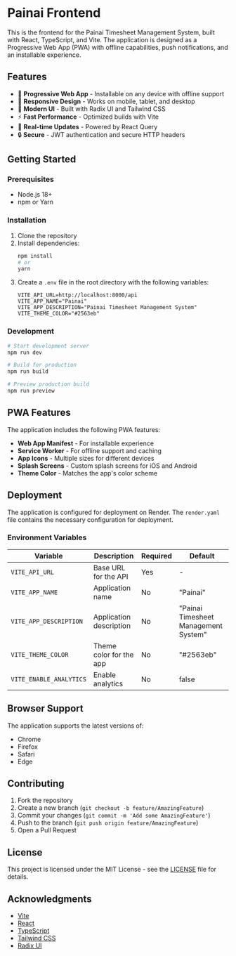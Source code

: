 # Painai Frontend

This is the frontend for the Painai Timesheet Management System, built with React, TypeScript, and Vite. The application is designed as a Progressive Web App (PWA) with offline capabilities, push notifications, and an installable experience.

## Features

- 🚀 **Progressive Web App** - Installable on any device with offline support
- 📱 **Responsive Design** - Works on mobile, tablet, and desktop
- 🎨 **Modern UI** - Built with Radix UI and Tailwind CSS
- ⚡ **Fast Performance** - Optimized builds with Vite
- 🔄 **Real-time Updates** - Powered by React Query
- 🔒 **Secure** - JWT authentication and secure HTTP headers

## Getting Started

### Prerequisites

- Node.js 18+
- npm or Yarn

### Installation

1. Clone the repository
2. Install dependencies:
   ```bash
   npm install
   # or
   yarn
   ```
3. Create a `.env` file in the root directory with the following variables:
   ```
   VITE_API_URL=http://localhost:8000/api
   VITE_APP_NAME="Painai"
   VITE_APP_DESCRIPTION="Painai Timesheet Management System"
   VITE_THEME_COLOR="#2563eb"
   ```

### Development

```bash
# Start development server
npm run dev

# Build for production
npm run build

# Preview production build
npm run preview
```

## PWA Features

The application includes the following PWA features:

- **Web App Manifest** - For installable experience
- **Service Worker** - For offline support and caching
- **App Icons** - Multiple sizes for different devices
- **Splash Screens** - Custom splash screens for iOS and Android
- **Theme Color** - Matches the app's color scheme

## Deployment

The application is configured for deployment on Render. The `render.yaml` file contains the necessary configuration for deployment.

### Environment Variables

| Variable | Description | Required | Default |
|----------|-------------|----------|---------|
| `VITE_API_URL` | Base URL for the API | Yes | - |
| `VITE_APP_NAME` | Application name | No | "Painai" |
| `VITE_APP_DESCRIPTION` | Application description | No | "Painai Timesheet Management System" |
| `VITE_THEME_COLOR` | Theme color for the app | No | "#2563eb" |
| `VITE_ENABLE_ANALYTICS` | Enable analytics | No | false |

## Browser Support

The application supports the latest versions of:

- Chrome
- Firefox
- Safari
- Edge

## Contributing

1. Fork the repository
2. Create a new branch (`git checkout -b feature/AmazingFeature`)
3. Commit your changes (`git commit -m 'Add some AmazingFeature'`)
4. Push to the branch (`git push origin feature/AmazingFeature`)
5. Open a Pull Request

## License

This project is licensed under the MIT License - see the [LICENSE](LICENSE) file for details.

## Acknowledgments

- [Vite](https://vitejs.dev/)
- [React](https://reactjs.org/)
- [TypeScript](https://www.typescriptlang.org/)
- [Tailwind CSS](https://tailwindcss.com/)
- [Radix UI](https://www.radix-ui.com/)
